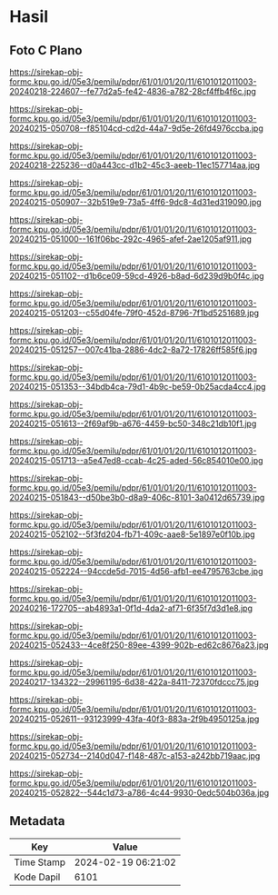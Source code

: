 # Hasil

## Foto C Plano

https://sirekap-obj-formc.kpu.go.id/05e3/pemilu/pdpr/61/01/01/20/11/6101012011003-20240218-224607--fe77d2a5-fe42-4836-a782-28cf4ffb4f6c.jpg

https://sirekap-obj-formc.kpu.go.id/05e3/pemilu/pdpr/61/01/01/20/11/6101012011003-20240215-050708--f85104cd-cd2d-44a7-9d5e-26fd4976ccba.jpg

https://sirekap-obj-formc.kpu.go.id/05e3/pemilu/pdpr/61/01/01/20/11/6101012011003-20240218-225236--d0a443cc-d1b2-45c3-aeeb-11ec157714aa.jpg

https://sirekap-obj-formc.kpu.go.id/05e3/pemilu/pdpr/61/01/01/20/11/6101012011003-20240215-050907--32b519e9-73a5-4ff6-9dc8-4d31ed319090.jpg

https://sirekap-obj-formc.kpu.go.id/05e3/pemilu/pdpr/61/01/01/20/11/6101012011003-20240215-051000--161f06bc-292c-4965-afef-2ae1205af911.jpg

https://sirekap-obj-formc.kpu.go.id/05e3/pemilu/pdpr/61/01/01/20/11/6101012011003-20240215-051102--d1b6ce09-59cd-4926-b8ad-6d239d9b0f4c.jpg

https://sirekap-obj-formc.kpu.go.id/05e3/pemilu/pdpr/61/01/01/20/11/6101012011003-20240215-051203--c55d04fe-79f0-452d-8796-7f1bd5251689.jpg

https://sirekap-obj-formc.kpu.go.id/05e3/pemilu/pdpr/61/01/01/20/11/6101012011003-20240215-051257--007c41ba-2886-4dc2-8a72-17826ff585f6.jpg

https://sirekap-obj-formc.kpu.go.id/05e3/pemilu/pdpr/61/01/01/20/11/6101012011003-20240215-051353--34bdb4ca-79d1-4b9c-be59-0b25acda4cc4.jpg

https://sirekap-obj-formc.kpu.go.id/05e3/pemilu/pdpr/61/01/01/20/11/6101012011003-20240215-051613--2f69af9b-a676-4459-bc50-348c21db10f1.jpg

https://sirekap-obj-formc.kpu.go.id/05e3/pemilu/pdpr/61/01/01/20/11/6101012011003-20240215-051713--a5e47ed8-ccab-4c25-aded-56c854010e00.jpg

https://sirekap-obj-formc.kpu.go.id/05e3/pemilu/pdpr/61/01/01/20/11/6101012011003-20240215-051843--d50be3b0-d8a9-406c-8101-3a0412d65739.jpg

https://sirekap-obj-formc.kpu.go.id/05e3/pemilu/pdpr/61/01/01/20/11/6101012011003-20240215-052102--5f3fd204-fb71-409c-aae8-5e1897e0f10b.jpg

https://sirekap-obj-formc.kpu.go.id/05e3/pemilu/pdpr/61/01/01/20/11/6101012011003-20240215-052224--94ccde5d-7015-4d56-afb1-ee4795763cbe.jpg

https://sirekap-obj-formc.kpu.go.id/05e3/pemilu/pdpr/61/01/01/20/11/6101012011003-20240216-172705--ab4893a1-0f1d-4da2-af71-6f35f7d3d1e8.jpg

https://sirekap-obj-formc.kpu.go.id/05e3/pemilu/pdpr/61/01/01/20/11/6101012011003-20240215-052433--4ce8f250-89ee-4399-902b-ed62c8676a23.jpg

https://sirekap-obj-formc.kpu.go.id/05e3/pemilu/pdpr/61/01/01/20/11/6101012011003-20240217-134322--29961195-6d38-422a-8411-72370fdccc75.jpg

https://sirekap-obj-formc.kpu.go.id/05e3/pemilu/pdpr/61/01/01/20/11/6101012011003-20240215-052611--93123999-43fa-40f3-883a-2f9b4950125a.jpg

https://sirekap-obj-formc.kpu.go.id/05e3/pemilu/pdpr/61/01/01/20/11/6101012011003-20240215-052734--2140d047-f148-487c-a153-a242bb719aac.jpg

https://sirekap-obj-formc.kpu.go.id/05e3/pemilu/pdpr/61/01/01/20/11/6101012011003-20240215-052822--544c1d73-a786-4c44-9930-0edc504b036a.jpg


## Metadata

| Key        | Value               |
| ---------- | ------------------- |
| Time Stamp | 2024-02-19 06:21:02 |
| Kode Dapil | 6101                |



